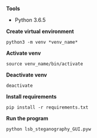  **Tools**
- Python 3.6.5

**Create virtual environment**

`python3 -m venv *venv_name*`

**Activate venv**

`source venv_name/bin/activate`

**Deactivate venv**

`deactivate`


**Install requirements**

`pip install -r requirements.txt`


**Run the program**

`python lsb_steganography_GUI.pyw`